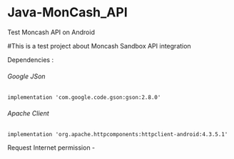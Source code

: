 # Java-MonCash_API
Test Moncash API on Android

#This is a test project about Moncash Sandbox API integration

Dependencies :
###### Google JSon
    implementation 'com.google.code.gson:gson:2.8.0'
    
###### Apache Client
    implementation 'org.apache.httpcomponents:httpclient-android:4.3.5.1'
    
 Request Internet permission
    - <uses-permission android:name="android.permission.INTERNET" />
 
 
